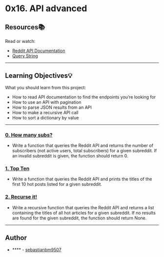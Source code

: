 # 0x16. API advanced

## Resources:books:
Read or watch:
* [Reddit API Documentation](https://intranet.hbtn.io/rltoken/odMvR9obKnQCx5EaM6_YFA)
* [Query String](https://intranet.hbtn.io/rltoken/KtHEZIjOvJXYtufkJE1r4A)

---
## Learning Objectives:bulb:
What you should learn from this project:

* How to read API documentation to find the endpoints you’re looking for
* How to use an API with pagination
* How to parse JSON results from an API
* How to make a recursive API call
* How to sort a dictionary by value

---

### [0. How many subs?](./0-subs.py)
* Write a function that queries the Reddit API and returns the number of subscribers (not active users, total subscribers) for a given subreddit. If an invalid subreddit is given, the function should return 0.


### [1. Top Ten](./1-top_ten.py)
* Write a function that queries the Reddit API and prints the titles of the first 10 hot posts listed for a given subreddit.


### [2. Recurse it!](./2-recurse.py)
* Write a recursive function that queries the Reddit API and returns a list containing the titles of all hot articles for a given subreddit. If no results are found for the given subreddit, the function should return None.

---

## Author
* **** - [sebastianbm9507](https://github.com/sebastianbm9507)